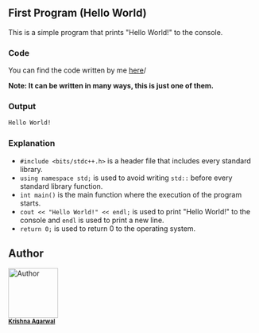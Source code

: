 ## First Program (Hello World)

This is a simple program that prints "Hello World!" to the console.

### Code

You can find the code written by me [here](/First%20Program%20%E2%9E%A1%20Hello%20World/first_program.cpp)/

**Note: It can be written in many ways, this is just one of them.**

### Output

```bash
Hello World!
```

### Explanation

- `#include <bits/stdc++.h>` is a header file that includes every standard library.
- `using namespace std;` is used to avoid writing `std::` before every standard library function.
- `int main()` is the main function where the execution of the program starts.
- `cout << "Hello World!" << endl;` is used to print "Hello World!" to the console and `endl` is used to print a new line.
- `return 0;` is used to return 0 to the operating system.

## Author


<img src="https://github.com/MrKrishnaAgarwal.png" width="100px;" alt="Author"/><br /><sub><b><a href="https://github.com/MrKrishnaAgarwal">Krishna Agarwal</a></b></sub>
